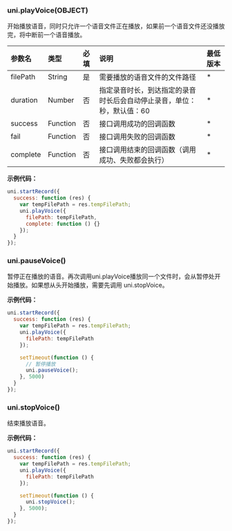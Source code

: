 ### uni.playVoice(OBJECT)
开始播放语音，同时只允许一个语音文件正在播放，如果前一个语音文件还没播放完，将中断前一个语音播放。

|参数名|类型|必填|说明|最低版本|
|:-|:-|:-|:-|:-|
|filePath|String|是|需要播放的语音文件的文件路径|*|
|duration|Number|否|指定录音时长，到达指定的录音时长后会自动停止录音，单位：秒，默认值：60|*|
|success|Function|否|接口调用成功的回调函数|*|
|fail|Function|否|接口调用失败的回调函数|*|
|complete|Function|否|接口调用结束的回调函数（调用成功、失败都会执行）|*|

**示例代码：**

```javascript
uni.startRecord({
  success: function (res) {
    var tempFilePath = res.tempFilePath;
    uni.playVoice({
      filePath: tempFilePath,
      complete: function () {}
    });
  }
});
```

### uni.pauseVoice()
暂停正在播放的语音。再次调用uni.playVoice播放同一个文件时，会从暂停处开始播放。如果想从头开始播放，需要先调用 uni.stopVoice。

**示例代码：**

```javascript
uni.startRecord({
  success: function (res) {
    var tempFilePath = res.tempFilePath;
    uni.playVoice({
      filePath: tempFilePath
    });

    setTimeout(function () {
      // 暂停播放
      uni.pauseVoice();
    }, 5000)
  }
});
```

### uni.stopVoice()
结束播放语音。

**示例代码：**

```javascript
uni.startRecord({
  success: function (res) {
    var tempFilePath = res.tempFilePath;
    uni.playVoice({
      filePath: tempFilePath
    });

    setTimeout(function () {
      uni.stopVoice();
    }, 5000);
  }
});
```